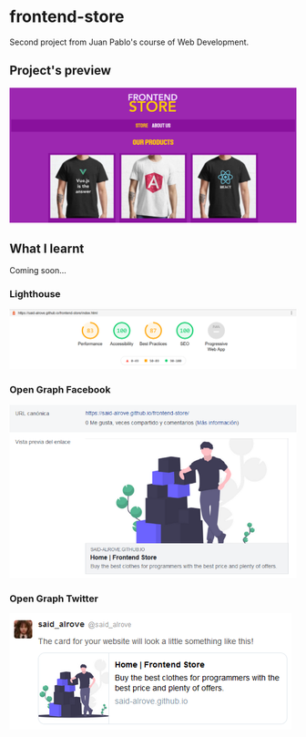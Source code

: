 # frontend-store
Second project from Juan Pablo's course of Web Development.

## Project's preview
![](readme/screenshot.png)

## What I learnt
Coming soon...

### Lighthouse
![](readme/lighthouse.png)

### Open Graph Facebook
![](readme/facebook.png)

### Open Graph Twitter
![](readme/twitter.png)
